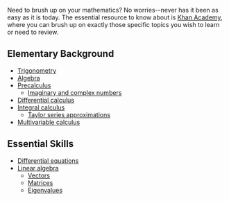 Need to brush up on your mathematics? No worries--never has it been as easy
as it is today. The essential resource to know about is [Khan
Academy](https://www.khanacademy.org/math), where you can brush up on
exactly those specific topics you wish to learn or need to review.

Elementary Background
---------------------

* [Trigonometry](https://www.khanacademy.org/math/trigonometry)
* [Algebra](https://www.khanacademy.org/math/algebra2)
* [Precalculus](https://www.khanacademy.org/math/precalculus)
  * [Imaginary and complex numbers](https://www.khanacademy.org/math/precalculus/imaginary-and-complex-numbers)
* [Differential calculus](https://www.khanacademy.org/math/differential-calculus)
* [Integral calculus](https://www.khanacademy.org/math/integral-calculus)
  * [Taylor series approximations](https://www.khanacademy.org/math/integral-calculus/sequences_series_approx_calc)
* [Multivariable calculus](https://www.khanacademy.org/math/multivariable-calculus)

Essential Skills
----------------

* [Differential equations](https://www.khanacademy.org/math/differential-equations)
* [Linear algebra](https://www.khanacademy.org/math/linear-algebra)
  * [Vectors](https://www.khanacademy.org/math/precalculus/vectors-precalc)
  * [Matrices](https://www.khanacademy.org/math/precalculus/precalc-matrices)
  * [Eigenvalues](https://www.khanacademy.org/math/linear-algebra/alternate_bases/eigen_everything/v/linear-algebra-introduction-to-eigenvalues-and-eigenvectors)
